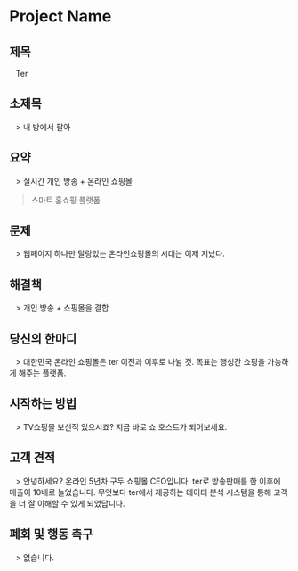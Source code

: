 # Project Name #

## 제목 ##
   Ter

## 소제목 ##
   > 내 방에서 팔아

## 요약 ##
   > 실시간 개인 방송 + 온라인 쇼핑몰	
   > 스마트 홈쇼핑 플랫폼 

## 문제 ##
   > 웹페이지 하나만 달랑있는 온라인쇼핑몰의 시대는 이제 지났다.
   >

## 해결책 ##
   > 개인 방송 + 쇼핑몰을 결합

## 당신의 한마디 ##
   > 대한민국 온라인 쇼핑몰은 ter 이전과 이후로 나뉠 것. 목표는 행성간 쇼핑을 가능하게 해주는 플랫폼.

## 시작하는 방법 ##
   > TV쇼핑몰 보신적 있으시죠? 지금 바로 쇼 호스트가 되어보세요.

## 고객 견적 ##
   > 안녕하세요? 온라인 5년차 구두 쇼핑몰 CEO입니다. ter로 방송판매를 한 이후에 매출이 10배로 늘었습니다. 무엇보다 ter에서 제공하는 데이터 분석 시스템을 통해 고객을 더 잘 이해할 수 있게 되었답니다. 

## 폐회 및 행동 촉구 ##
   > 없습니다.
